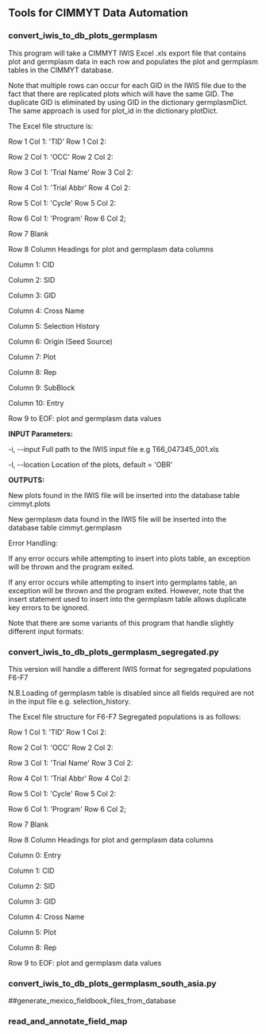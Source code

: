 ## Tools for CIMMYT Data Automation

### convert_iwis_to_db_plots_germplasm

This program will take a CIMMYT IWIS Excel .xls export file that contains plot and germplasm data in each row and populates
the plot and germplasm tables in the CIMMYT database.

Note that multiple rows can occur for each GID in the IWIS file due to the fact that there are replicated plots
which will have the same GID. The duplicate GID is eliminated by using GID in the dictionary germplasmDict. The same
approach is used for plot_id in the dictionary plotDict.

The Excel file structure is:

Row 1 Col 1: 'TID'        Row 1 Col 2: <tid value>

Row 2 Col 1: 'OCC'        Row 2 Col 2: <occ value>

Row 3 Col 1: 'Trial Name' Row 3 Col 2: <trial name value>

Row 4 Col 1: 'Trial Abbr' Row 4 Col 2: <trial abbreviation value>

Row 5 Col 1: 'Cycle'      Row 5 Col 2: <cycle value>

Row 6 Col 1: 'Program'    Row 6 Col 2; <program value>

Row 7 Blank

Row 8 Column Headings for plot and germplasm data columns

  Column 1: CID

  Column 2: SID

  Column 3: GID

  Column 4: Cross Name

  Column 5: Selection History

  Column 6: Origin (Seed Source)

  Column 7: Plot

  Column 8: Rep

  Column 9: SubBlock

  Column 10: Entry

Row 9 to EOF: plot and germplasm data values

**INPUT Parameters:**

-i, --input Full path to the IWIS input file e.g T66_047345_001.xls

-l, --location Location of the plots, default = 'OBR'

 **OUTPUTS:**

New plots found in the IWIS file will be inserted into the database table cimmyt.plots

New germplasm data found in the IWIS file will be inserted into the database table cimmyt.germplasm

Error Handling:

If any error occurs while attempting to insert into plots table, an exception will be thrown and the program exited.

If any error occurs while attempting to insert into germplams table, an exception will be thrown and the program
exited. However, note that the insert statement used to insert into the germplasm table allows duplicate key errors
to be ignored.

Note that there are some variants of this program that handle slightly different input formats:

### convert_iwis_to_db_plots_germplasm_segregated.py

This version will handle a different IWIS format for segregated populations F6-F7

N.B.Loading of germplasm table is disabled since all fields required are not in the input file e.g. selection_history.

The Excel file structure for F6-F7 Segregated populations is as follows:

Row 1 Col 1: 'TID'        Row 1 Col 2: <tid value>

Row 2 Col 1: 'OCC'        Row 2 Col 2: <occ value>

Row 3 Col 1: 'Trial Name' Row 3 Col 2: <trial name value>

Row 4 Col 1: 'Trial Abbr' Row 4 Col 2: <trial abbreviation value>

Row 5 Col 1: 'Cycle'      Row 5 Col 2: <cycle value>

Row 6 Col 1: 'Program'    Row 6 Col 2; <program value>

Row 7 Blank

Row 8 Column Headings for plot and germplasm data columns

  Column 0: Entry

  Column 1: CID

  Column 2: SID

  Column 3: GID

  Column 4: Cross Name

  Column 5: Plot

  Column 8: Rep

Row 9 to EOF: plot and germplasm data values

### convert_iwis_to_db_plots_germplasm_south_asia.py

##generate_mexico_fieldbook_files_from_database

### read_and_annotate_field_map
